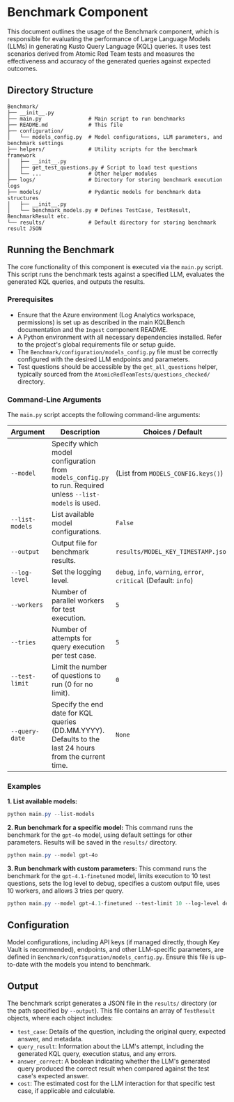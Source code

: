 # Benchmark Component

This document outlines the usage of the Benchmark component, which is responsible for evaluating the performance of Large Language Models (LLMs) in generating Kusto Query Language (KQL) queries. It uses test scenarios derived from Atomic Red Team tests and measures the effectiveness and accuracy of the generated queries against expected outcomes.

## Directory Structure

```
Benchmark/
├── __init__.py
├── main.py               # Main script to run benchmarks
├── README.md             # This file
├── configuration/
│   └── models_config.py  # Model configurations, LLM parameters, and benchmark settings
├── helpers/              # Utility scripts for the benchmark framework
│   ├── __init__.py
│   ├── get_test_questions.py # Script to load test questions
│   └── ...               # Other helper modules
├── logs/                 # Directory for storing benchmark execution logs
├── models/               # Pydantic models for benchmark data structures
│   ├── __init__.py
│   └── benchmark_models.py # Defines TestCase, TestResult, BenchmarkResult etc.
└── results/              # Default directory for storing benchmark result JSON 
```

## Running the Benchmark

The core functionality of this component is executed via the `main.py` script. This script runs the benchmark tests against a specified LLM, evaluates the generated KQL queries, and outputs the results.

### Prerequisites

*   Ensure that the Azure environment (Log Analytics workspace, permissions) is set up as described in the main KQLBench documentation and the `Ingest` component README.
*   A Python environment with all necessary dependencies installed. Refer to the project's global requirements file or setup guide.
*   The `Benchmark/configuration/models_config.py` file must be correctly configured with the desired LLM endpoints and parameters.
*   Test questions should be accessible by the `get_all_questions` helper, typically sourced from the `AtomicRedTeamTests/questions_checked/` directory.

### Command-Line Arguments

The `main.py` script accepts the following command-line arguments:

| Argument         | Description                                                                      | Choices / Default                     |
|------------------|----------------------------------------------------------------------------------|---------------------------------------|
| `--model`        | Specify which model configuration from `models_config.py` to run. Required unless `--list-models` is used. | (List from `MODELS_CONFIG.keys()`)    |
| `--list-models`  | List available model configurations.                                             | `False`                               |
| `--output`       | Output file for benchmark results.                                               | `results/MODEL_KEY_TIMESTAMP.json`    |
| `--log-level`    | Set the logging level.                                                           | `debug`, `info`, `warning`, `error`, `critical` (Default: `info`) |
| `--workers`      | Number of parallel workers for test execution.                                   | `5`                                   |
| `--tries`        | Number of attempts for query execution per test case.                            | `5`                                   |
| `--test-limit`   | Limit the number of questions to run (0 for no limit).                           | `0`                                   |
| `--query-date`   | Specify the end date for KQL queries (DD.MM.YYYY). Defaults to the last 24 hours from the current time. | `None`                                |

### Examples

**1. List available models:**
```powershell
python main.py --list-models
```

**2. Run benchmark for a specific model:**
This command runs the benchmark for the `gpt-4o` model, using default settings for other parameters. Results will be saved in the `results/` directory.
```powershell
python main.py --model gpt-4o
```

**3. Run benchmark with custom parameters:**
This command runs the benchmark for the `gpt-4.1-finetuned` model, limits execution to 10 test questions, sets the log level to debug, specifies a custom output file, uses 10 workers, and allows 3 tries per query.
```powershell
python main.py --model gpt-4.1-finetuned --test-limit 10 --log-level debug --output results/my_custom_run.json --workers 10 --tries 3
```

## Configuration

Model configurations, including API keys (if managed directly, though Key Vault is recommended), endpoints, and other LLM-specific parameters, are defined in `Benchmark/configuration/models_config.py`. Ensure this file is up-to-date with the models you intend to benchmark.

## Output

The benchmark script generates a JSON file in the `results/` directory (or the path specified by `--output`). This file contains an array of `TestResult` objects, where each object includes:
-   `test_case`: Details of the question, including the original query, expected answer, and metadata.
-   `query_result`: Information about the LLM's attempt, including the generated KQL query, execution status, and any errors.
-   `answer_correct`: A boolean indicating whether the LLM's generated query produced the correct result when compared against the test case's expected answer.
-   `cost`: The estimated cost for the LLM interaction for that specific test case, if applicable and calculable.
